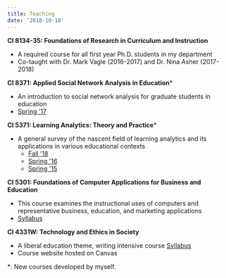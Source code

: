 ```yaml
---
title: Teaching
date: '2018-10-18'
---
```


__CI 8134-35: Foundations of Research in Curriculum and Instruction__

- A required course for all first year Ph.D. students in my department
- Co-taught with Dr. Mark Vagle (2016-2017) and Dr. Nina Asher (2017-2018)

__CI 8371: Applied Social Network Analysis in Education__\*

- An introduction to social network analysis for graduate students in education
- [Spring '17](http://bookdown.org/chen/snaEd/)

__CI 5371: Learning Analytics: Theory and Practice__\*

- A general survey of the nascent field of learning analytics and its applications in various educational contexts
  - [Fall '18](https://colig.github.io/laumn/)
  - [Spring '16](https://github.com/meefen/la-spring16)
  - [Spring '15](https://github.com/meefen/LA-UMN)

__CI 5301: Foundations of Computer Applications for Business and Education__

- This course examines the instructional uses of computers and representative business, education, and marketing applications
- [Syllabus](https://github.com/meefen/ci5301)

__CI 4331W: Technology and Ethics in Society__

- A liberal education theme, writing intensive course [Syllabus](https://github.com/meefen/CI4311W/blob/master/CI4311W-Syllabus-2016-Spring.md)
- Course website hosted on Canvas


\*: New courses developed by myself.
